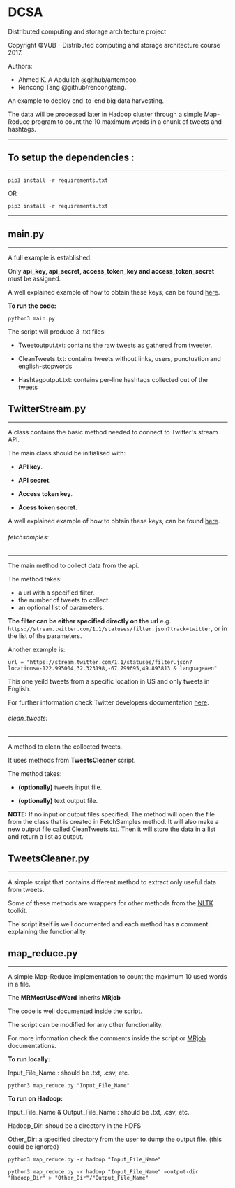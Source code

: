 # DCSA
Distributed computing and storage architecture project

Copyright ©VUB - Distributed computing and storage architecture course 2017.

Authors: 
- Ahmed K. A Abdullah @github/antemooo. 
- Rencong Tang @github/rencongtang.


An example to deploy end-to-end big data harvesting. 

The data will be processed later in Hadoop cluster through a simple Map-Reduce program to count the 10 maximum words in a chunk of tweets and hashtags.

--------------------------------------------------------------------------------------------


## To setup the dependencies : 
---------------------------

`pip3 install -r requirements.txt`

OR

`pip3 install -r requirements.txt`

--------------------------------------------------------------------------------------------
## main.py
----------------

A full example is established.

Only **api_key, api_secret, access_token_key and access_token_secret** must be assigned.

A well explained example of how to obtain these keys, can be found [here](http://docs.inboundnow.com/guide/create-twitter-application/).

**To run the code:**

`python3 main.py`

The script will produce 3 .txt files:

- Tweetoutput.txt: contains the raw tweets as gathered from tweeter.

- CleanTweets.txt: contains tweets without links, users, punctuation and english-stopwords

- Hashtagoutput.txt: contains per-line hashtags collected out of the tweets


## TwitterStream.py
-------------------

A class contains the basic method needed to connect to Twitter's stream API.

The main class should be initialised with:

- **API key**.

- **API secret**.

- **Access token key**.

- **Acess token secret**.

A well explained example of how to obtain these keys, can be found [here](http://docs.inboundnow.com/guide/create-twitter-application/).


###### fetchsamples:
--------------------
The main method to collect data from the api.

The method takes: 
- a url with a specified filter. 
- the number of tweets to collect.
- an optional list of parameters.

**The filter can be either specified directly on the url** e.g. `https://stream.twitter.com/1.1/statuses/filter.json?track=twitter`, or in the list of the parameters.

Another example is:

`url = "https://stream.twitter.com/1.1/statuses/filter.json?locations=-122.995004,32.323198,-67.799695,49.893813 & language=en"`

This one yeild tweets from a specific location in US and only tweets in English.

For further information check Twitter developers documentation [here](https://developer.twitter.com/en/docs/tweets/filter-realtime/api-reference/post-statuses-filter.html).


###### clean_tweets:
--------------------
A method to clean the collected tweets.

It uses methods from **TweetsCleaner** script.

The method takes:

- **(optionally)** tweets input file.

- **(optionally)** text output file. 

**NOTE:** 
      If no input or output files specified.
      The method will open the file from the class that is created in FetchSamples method.
      It will also make a new output file called CleanTweets.txt.
      Then it will store the data in a list and return a list as output.


## TweetsCleaner.py
-------------------

A simple script that contains different method to extract only useful data from tweets.

Some of these methods are wrappers for other methods from the [NLTK](http://www.nltk.org) toolkit. 

The script itself is well documented and each method has a comment explaining the functionality.


## map_reduce.py
-----------------

A simple Map-Reduce implementation to count the maximum 10 used words in a file.

The **MRMostUsedWord** inherits **MRjob**

The code is well documented inside the script.

The script can be modified for any other functionality.

For more information check the comments inside the script or [MRjob](https://pythonhosted.org/mrjob/index.html) documentations.

**To run locally:**

Input_File_Name : should be .txt, .csv, etc.

`python3 map_reduce.py "Input_File_Name"`

**To run on Hadoop:**

Input_File_Name & Output_File_Name : should be .txt, .csv, etc.

Hadoop_Dir: shoud be a directory in the HDFS

Other_Dir: a specified directory from the user to dump the output file. (this could be ignored)

`python3 map_reduce.py -r hadoop "Input_File_Name"`

`python3 map_reduce.py -r hadoop "Input_File_Name" —output-dir "Hadoop_Dir" > "Other_Dir"/"Output_File_Name"`







